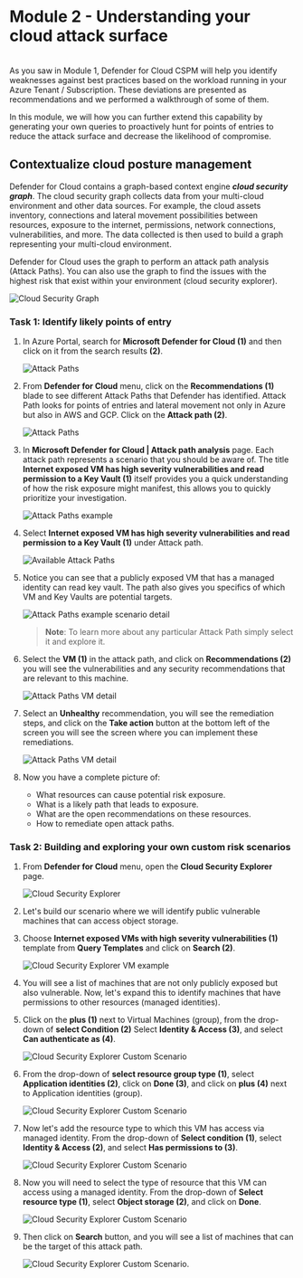 # Module 2 - Understanding your cloud attack surface
<br>
As you saw in Module 1, Defender for Cloud CSPM will help you identify weaknesses against best practices based on the workload running in your Azure Tenant / Subscription. These deviations are presented as recommendations and we performed a walkthrough of some of them. 

<br>

In this module, we will how you can further extend this capability by generating your own queries to proactively hunt for points of entries to reduce the attack surface and decrease the likelihood of compromise.

## Contextualize cloud posture management

Defender for Cloud contains a graph-based context engine ***cloud security graph***.  The cloud security graph collects data from your multi-cloud environment and other data sources. For example, the cloud assets inventory, connections and lateral movement possibilities between resources, exposure to the internet, permissions, network connections, vulnerabilities, and more. The data collected is then used to build a graph representing your multi-cloud environment.

Defender for Cloud uses the graph to perform an attack path analysis (Attack Paths). You can also use the graph to find the issues with the highest risk that exist within your environment (cloud security explorer).

![Cloud Security Graph](../images/mdfc-securitygraph1.png)

### Task 1: Identify likely points of entry

1. In Azure Portal, search for **Microsoft Defender for Cloud (1)** and then click on it from the search results **(2)**.

   ![Attack Paths](../images/M0-T1-S1.1.png)

2. From **Defender for Cloud** menu, click on the **Recommendations (1)** blade to see different Attack Paths that Defender has identified. Attack Path looks for points of entries and lateral movement not only in Azure but also in AWS and GCP. Click on the **Attack path (2)**.

   ![Attack Paths](../images/mdfc-attackpath.png?raw=true)

3. In **Microsoft Defender for Cloud | Attack path analysis** page. Each attack path represents a scenario that you should be aware of. The title **Internet exposed VM has high severity vulnerabilities and read permission to a Key Vault (1)** itself provides you a quick understanding of how the risk exposure might manifest, this allows you to quickly prioritize your investigation.

   ![Attack Paths example](../images/mdfc-attackpathexample1.png?raw=true)

5. Select **Internet exposed VM has high severity vulnerabilities and read permission to a Key Vault (1)** under Attack path.

   ![Available Attack Paths](../images/mdfc-attackpathsreco.png?raw=true)

6. Notice you can see that a publicly exposed VM that has a managed identity can read key vault. The path also gives you specifics of which VM and Key Vaults are potential targets.

   ![Attack Paths example scenario detail](../images/mdfc-attackpathexampledetail1.png?raw=true)

   > **Note**: To learn more about any particular Attack Path simply select it and explore it.

7. Select the **VM (1)** in the attack path, and click on **Recommendations (2)** you will see the vulnerabilities and any security recommendations that are relevant to this machine. 

   ![Attack Paths VM detail](../images/mdfc-attackpathvmedetail.png?raw=true)

8. Select an **Unhealthy** recommendation, you will see the remediation steps, and click on the **Take action** button at the bottom left of the screen you will see the screen where you can implement these remediations.

   ![Attack Paths VM detail](../images/mdfc-attackpathvmrecommendtiondetail.png?raw=true)

9. Now you have a complete picture of:
      - What resources can cause potential risk exposure.
      - What is a likely path that leads to exposure.
      - What are the open recommendations on these resources.
      - How to remediate open attack paths.

### Task 2: Building and exploring your own custom risk scenarios

1. From **Defender for Cloud** menu, open the **Cloud Security Explorer** page.

   ![Cloud Security Explorer](../images/m1-img6.png?raw=true)

2. Let's build our scenario where we will identify public vulnerable machines that can access object storage.

3. Choose **Internet exposed VMs with high severity vulnerabilities (1)** template from **Query Templates** and click on **Search (2)**.

   ![Cloud Security Explorer VM example](../images/select-query.png?raw=true)

4. You will see a list of machines that are not only publicly exposed but also vulnerable. Now, let's expand this to identify machines that have permissions to other resources (managed identities). 

5. Click on the **plus (1)** next to Virtual Machines (group), from the drop-down of **select Condition (2)** Select **Identity & Access (3)**, and select **Can authenticate as (4)**.

   ![Cloud Security Explorer Custom Scenario](../images/identity-authenticate.png?raw=true)

6. From the drop-down of **select resource group type (1)**, select **Application identities (2)**, click on **Done (3)**, and click on **plus (4)** next to Application identities (group).

    ![Cloud Security Explorer Custom Scenario](../images/identity-application.png?raw=true)

7. Now let's add the resource type to which this VM has access via managed identity. From the drop-down of **Select condition (1)**, select **Identity & Access (2)**, and select **Has permissions to (3)**.
   
    ![Cloud Security Explorer Custom Scenario](../images/identity-permission.png?raw=true)

8. Now you will need to select the type of resource that this VM can access using a managed identity. From the drop-down of **Select resource type (1)**, select **Object storage (2)**, and click on **Done**.

    ![Cloud Security Explorer Custom Scenario](../images/object-storage.png?raw=true)

9. Then click on **Search** button, and you will see a list of machines that can be the target of this attack path.

    ![Cloud Security Explorer Custom Scenario](../images/mdfc-cloudsecurityexplorersearchresults.png?raw=true). 

